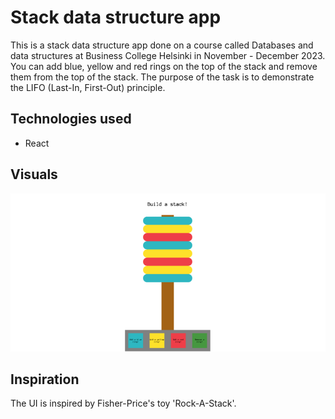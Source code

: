 # Stack data structure app

This is a stack data structure app done on a course called Databases and data structures at Business College Helsinki in November - December 2023. You can add blue, yellow and red rings on the top of the stack and remove them from the top of the stack. The purpose of the task is to demonstrate the LIFO (Last-In, First-Out) principle.

## Technologies used

- React

## Visuals

![Picture of the app](public/game.png)

## Inspiration

The UI is inspired by Fisher-Price's toy 'Rock-A-Stack'.
